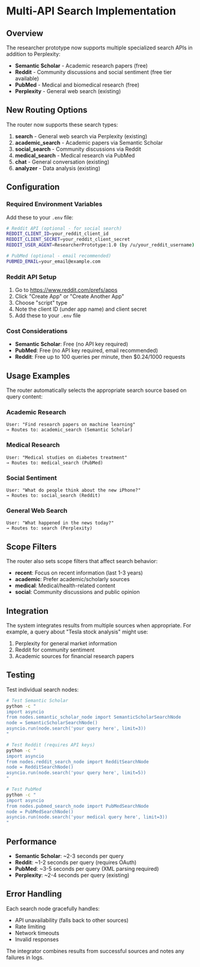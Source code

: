 # Multi-API Search Implementation

## Overview

The researcher prototype now supports multiple specialized search APIs in addition to Perplexity:

- **Semantic Scholar** - Academic research papers (free)
- **Reddit** - Community discussions and social sentiment (free tier available)
- **PubMed** - Medical and biomedical research (free)
- **Perplexity** - General web search (existing)

## New Routing Options

The router now supports these search types:

1. **search** - General web search via Perplexity (existing)
2. **academic_search** - Academic papers via Semantic Scholar
3. **social_search** - Community discussions via Reddit
4. **medical_search** - Medical research via PubMed
5. **chat** - General conversation (existing)
6. **analyzer** - Data analysis (existing)

## Configuration

### Required Environment Variables

Add these to your `.env` file:

```bash
# Reddit API (optional - for social search)
REDDIT_CLIENT_ID=your_reddit_client_id
REDDIT_CLIENT_SECRET=your_reddit_client_secret
REDDIT_USER_AGENT=ResearcherPrototype:1.0 (by /u/your_reddit_username)

# PubMed (optional - email recommended)
PUBMED_EMAIL=your_email@example.com
```

### Reddit API Setup

1. Go to https://www.reddit.com/prefs/apps
2. Click "Create App" or "Create Another App"
3. Choose "script" type
4. Note the client ID (under app name) and client secret
5. Add these to your `.env` file

### Cost Considerations

- **Semantic Scholar**: Free (no API key required)
- **PubMed**: Free (no API key required, email recommended)
- **Reddit**: Free up to 100 queries per minute, then $0.24/1000 requests

## Usage Examples

The router automatically selects the appropriate search source based on query content:

### Academic Research
```
User: "Find research papers on machine learning"
→ Routes to: academic_search (Semantic Scholar)
```

### Medical Research
```
User: "Medical studies on diabetes treatment"
→ Routes to: medical_search (PubMed)
```

### Social Sentiment
```
User: "What do people think about the new iPhone?"
→ Routes to: social_search (Reddit)
```

### General Web Search
```
User: "What happened in the news today?"
→ Routes to: search (Perplexity)
```

## Scope Filters

The router also sets scope filters that affect search behavior:

- **recent**: Focus on recent information (last 1-3 years)
- **academic**: Prefer academic/scholarly sources
- **medical**: Medical/health-related content
- **social**: Community discussions and public opinion

## Integration

The system integrates results from multiple sources when appropriate. For example, a query about "Tesla stock analysis" might use:

1. Perplexity for general market information
2. Reddit for community sentiment
3. Academic sources for financial research papers

## Testing

Test individual search nodes:

```bash
# Test Semantic Scholar
python -c "
import asyncio
from nodes.semantic_scholar_node import SemanticScholarSearchNode
node = SemanticScholarSearchNode()
asyncio.run(node.search('your query here', limit=3))
"

# Test Reddit (requires API keys)
python -c "
import asyncio
from nodes.reddit_search_node import RedditSearchNode
node = RedditSearchNode()
asyncio.run(node.search('your query here', limit=5))
"

# Test PubMed
python -c "
import asyncio
from nodes.pubmed_search_node import PubMedSearchNode
node = PubMedSearchNode()
asyncio.run(node.search('your medical query here', limit=3))
"
```

## Performance

- **Semantic Scholar**: ~2-3 seconds per query
- **Reddit**: ~1-2 seconds per query (requires OAuth)
- **PubMed**: ~3-5 seconds per query (XML parsing required)
- **Perplexity**: ~2-4 seconds per query (existing)

## Error Handling

Each search node gracefully handles:
- API unavailability (falls back to other sources)
- Rate limiting
- Network timeouts
- Invalid responses

The integrator combines results from successful sources and notes any failures in logs.